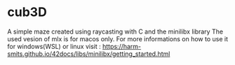 # cub3D
A simple maze created using raycasting with C and the minilibx library
The used vesion of mlx is for macos only.
For more informations on how to use it for windows(WSL) or linux visit :
https://harm-smits.github.io/42docs/libs/minilibx/getting_started.html
